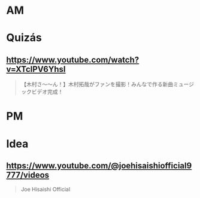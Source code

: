# AM
# Quizás

## https://www.youtube.com/watch?v=XTclPV6YhsI

> 【木村さ〜〜ん！】木村拓哉がファンを撮影！みんなで作る新曲ミュージックビデオ完成！ 

# PM
# Idea

## https://www.youtube.com/@joehisaishiofficial9777/videos

> Joe Hisaishi Official

